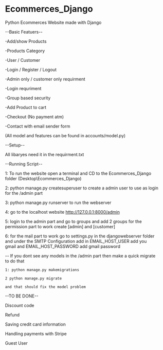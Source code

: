 # Ecommerces_Django
Python Ecommerces Website made with Django

--Basic Featuers--

-Add/show Products

-Products Category

-User / Customer

-Login / Register / Logout

-Admin only / customer only requirment

-Login requriment

-Group based security

-Add Product to cart

-Checkout (No payment atm)

-Contact with email sender form

(All model and features can be found in accounts/model.py)


--Setup--

All libaryes need it in the requirment.txt


--Running Script--

1: To run the website open a terminal and CD to the Ecommerces_Django folder (Desktop\Ecommerces_Django)

2: python manage.py createsuperuser to create a admin user to use as login for the /admin part

3: python manage.py runserver to run the webserver

4: go to the localhost website http://127.0.0.1:8000/admin

5: login to the admin part and go to groups and add 2 groups for the permission part to work create [admin] and [customer]

6: for the mail part to work go to settings.py in the djangowebserver folder and under the SMTP Configuration add in EMAIL_HOST_USER add you gmail and EMAIL_HOST_PASSWORD add gmail password

-- If you dont see any models in the /admin part then make a quick migrate to do that

    1: python manage.py makemigrations

    2 python manage.py migrate

    and that should fix the model problem
    


--TO BE DONE--

Discount code

Refund

Saving credit card information

Handling payments with Stripe

Guest User
